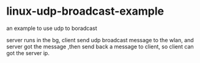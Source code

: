 # linux-udp-broadcast-example
an example to use udp to boradcast

server runs in the bg, client send udp broadcast message to the wlan, and server got the message ,then send back a message to client, so client can got the server ip.
